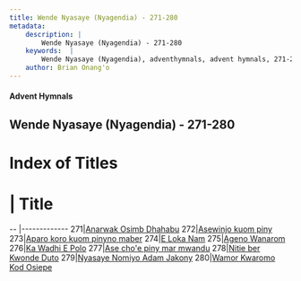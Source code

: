 ```yaml
---
title: Wende Nyasaye (Nyagendia) - 271-280
metadata:
    description: |
        Wende Nyasaye (Nyagendia) - 271-280
    keywords:  |
        Wende Nyasaye (Nyagendia), adventhymnals, advent hymnals, 271-280
    author: Brian Onang'o
---
```


#### Advent Hymnals
## Wende Nyasaye (Nyagendia) - 271-280

# Index of Titles
# | Title                        
-- |-------------
271|[Anarwak Osimb Dhahabu](/wende-nyasaye/201-300/271-280/Anarwak-Osimb-Dhahabu)
272|[Asewinjo kuom piny](/wende-nyasaye/201-300/271-280/Asewinjo-kuom-piny)
273|[Aparo koro kuom pinyno maber](/wende-nyasaye/201-300/271-280/Aparo-koro-kuom-pinyno-maber)
274|[E Loka Nam](/wende-nyasaye/201-300/271-280/E-Loka-Nam)
275|[Ageno Wanarom](/wende-nyasaye/201-300/271-280/Ageno-Wanarom)
276|[Ka Wadhi E Polo](/wende-nyasaye/201-300/271-280/Ka-Wadhi-E-Polo)
277|[Ase cho'e piny mar mwandu](/wende-nyasaye/201-300/271-280/Ase-cho'e-piny-mar-mwandu)
278|[Nitie ber Kwonde Duto](/wende-nyasaye/201-300/271-280/Nitie-ber-Kwonde-Duto)
279|[Nyasaye Nomiyo Adam Jakony](/wende-nyasaye/201-300/271-280/Nyasaye-Nomiyo-Adam-Jakony)
280|[Wamor Kwaromo Kod Osiepe](/wende-nyasaye/201-300/271-280/Wamor-Kwaromo-Kod-Osiepe)